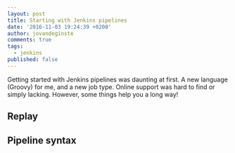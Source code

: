 ```yaml
---
layout: post
title: Starting with Jenkins pipelines
date: '2016-11-03 19:24:39 +0200'
author: jovandeginste
comments: true
tags:
  - jenkins
published: false
---
```


Getting started with Jenkins pipelines was daunting at first. A new language (Groovy) for me, and a new job type. Online support was hard to find or simply lacking. However, some things help you a long way!

## Replay



## Pipeline syntax

